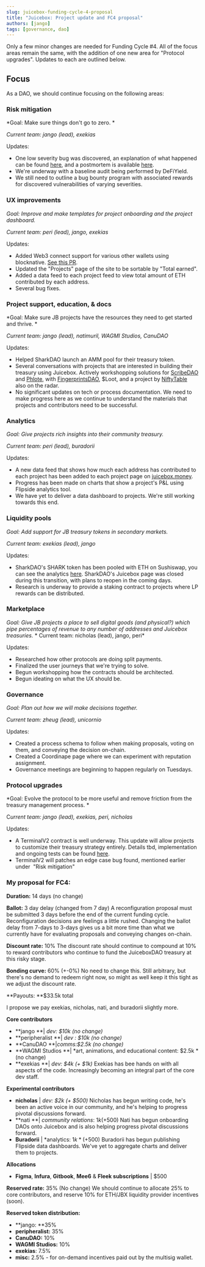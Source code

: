```yaml
---
slug: juicebox-funding-cycle-4-proposal
title: "Juicebox: Project update and FC4 proposal"
authors: [jango]
tags: [governance, dao]
---
```


Only a few minor changes are needed for Funding Cycle #4. All of the focus areas remain the same, with the addition of one new area for "Protocol upgrades". Updates to each are outlined below.

## Focus

As a DAO, we should continue focusing on the following areas:

### Risk mitigation 

*Goal: Make sure things don't go to zero. *

*Current team: jango (lead), exekias*

Updates: 

- One low severity bug was discovered, an explanation of what happened can be found [here](__GHOST_URL__/juicebox-postmortem-of-low-severity-bug-discovered-8-18-2021/), and a postmortem is available [here](https://github.com/jbx-protocol/juice-security/blob/main/incidents/08-18-2021.md).
- We're underway with a baseline audit being performed by DeFiYield.
- We still need to outline a bug bounty program with associated rewards for discovered vulnerabilities of varying severities.

### UX improvements 

*Goal: Improve and make templates for project onboarding and the project dashboard.*

*Current team: peri (lead), jango, exekias*

Updates:

- Added Web3 connect support for various other wallets using blocknative. [See this PR](https://github.com/jbx-protocol/juice-juicehouse/pull/105).
- Updated the "Projects" page of the site to be sortable by "Total earned".
- Added a data feed to each project feed to view total amount of ETH contributed by each address.
- Several bug fixes.

### Project support, education, & docs

*Goal: Make sure JB projects have the resources they need to get started and thrive. *

*Current team: jango (lead), natimuril, WAGMI Studios, CanuDAO*

Updates:

- Helped SharkDAO launch an AMM pool for their treasury token.
- Several conversations with projects that are interested in building their treasury using Juicebox. Actively workshopping solutions for [ScribeDAO](https://twitter.com/scribedao) and [Phlote](https://phlote.xyz/), with [FingerprintsDAO](https://twitter.com/FingerprintsDAO), $Loot, and a project by [NiftyTable](https://twitter.com/NiftyTabIe) also on the radar.
- No significant updates on tech or process documentation. We need to make progress here as we continue to understand the materials that projects and contributors need to be successful.

### Analytics 

*Goal: Give projects rich insights into their community treasury.*

*Current team: peri (lead), buradorii*

Updates:

- A new data feed that shows how much each address has contributed to each project has been added to each project page on [juicebox.money](https://juicebox.money).
- Progress has been made on charts that show a project's P&L using Flipside analytics tool.
- We have yet to deliver a data dashboard to projects. We're still working towards this end.

### Liquidity pools

*Goal: Add support for JB treasury tokens in secondary markets.*

*Current team: exekias (lead), jango*

Updates:

- SharkDAO's SHARK token has been pooled with ETH on Sushiswap, you can see the analytics [here](https://analytics.sushi.com/tokens/0x232afce9f1b3aae7cb408e482e847250843db931). SharkDAO's Juicebox page was closed during this transition, with plans to reopen in the coming days. 
- Research is underway to provide a staking contract to projects where LP rewards can be distributed.

### Marketplace

*Goal: Give JB projects a place to sell digital goods (and physical?) which pipe percentages of revenue to any number of addresses and Juicebox treasuries.*
*
Current team: nicholas (lead), jango, peri*

Updates:

- Researched how other protocols are doing split payments.
- Finalized the user journeys that we're trying to solve.
- Begun workshopping how the contracts should be architected.
- Begun ideating on what the UX should be.

### Governance

*Goal: Plan out how we will make decisions together.*

*Current team: zheug (lead), unicornio*

Updates:

- Created a process schema to follow when making proposals, voting on them, and conveying the decision on-chain.
- Created a Coordinape page where we can experiment with reputation assignment.
- Governance meetings are beginning to happen regularly on Tuesdays.

### Protocol upgrades  

*Goal: Evolve the protocol to be more useful and remove friction from the treasury management process. *

C*urrent team: jango (lead), exekias, peri, nicholas*

Updates:

- A TerminalV2 contract is well underway. This update will allow projects to customize their treasury strategy entirely. Details tbd, implementation and ongoing tests can be found [here](https://github.com/jbx-protocol/juice-juicehouse/tree/version/2).
- TerminalV2 will patches an edge case bug found, mentioned earlier under  "Risk mitigation"

### My proposal for FC4:

**Duration:** 14 days (no change)

**Ballot:** 3 day delay (changed from 7 day)
A reconfiguration proposal must be submitted 3 days before the end of the current funding cycle. Reconfiguration decisions are feelings a little rushed. Changing the ballot delay from 7-days to 3-days gives us a bit more time than what we currently have for evaluating proposals and conveying changes on-chain.

**Discount rate:** 10% 
The discount rate should continue to compound at 10% to reward contributors who continue to fund the JuiceboxDAO treasury at this risky stage.

**Bonding curve:** 60% (+-0%)
No need to change this. Still arbitrary, but there's no demand to redeem right now, so might as well keep it this tight as we adjust the discount rate.

**Payouts: **$33.5k total 

I propose we pay exekias, nicholas, nati, and buradorii slightly more. 

**Core contributors**

- **jango **| *dev: $10k (no change)*
- **peripheralist **| *dev : $10k (no change)*
- **CanuDAO **|*comms:$2.5k (no change)*
- **WAGMI Studios **| *art, animations, and educational content: $2.5k *(no change)
- **exekias **| *dev: $4k (+ $1k)*
Exekias has bee hands on with all aspects of the code. Increasingly becoming an integral part of the core dev staff.

**Experimental contributors**

- **nicholas** | *dev: $2k (+ $500)*
Nicholas has begun writing code, he's been an active voice in our community, and he's helping to progress pivotal discussions forward.
- **nati **| *community relations*: $1k (+$500)
Nati has begun onboarding DAOs onto Juicebox and is also helping progress pivotal discussions forward.
- **Buradorii** | *analytics: $1k *(+$500)
Buradorii has begun publishing Flipside data dashboards. We've yet to aggregate charts and deliver them to projects.

**Allocations**

- **Figma**, **Infura**, **Gitbook**, **Mee6** & **Fleek subscriptions** | $500

**Reserved rate:** 35% (No change)
We should continue to allocate 25% to core contributors, and reserve 10% for ETH/JBX liquidity provider incentives (soon).

**Reserved token distribution:**

- **jango: **35%
- **peripheralist:** 35%
- **CanuDAO:** 10%
- **WAGMI Studios:** 10%
- **exekias**: 7.5%
- **misc:** 2.5% - for on-demand incentives paid out by the multisig wallet.
